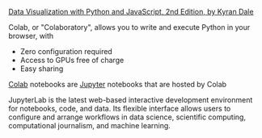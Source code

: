 
[Data Visualization with Python and JavaScript, 2nd Edition, by Kyran Dale](https://www.oreilly.com/library/view/data-visualization-with/9781098111861/)

Colab, or "Colaboratory", allows you to write and execute Python in your browser, with
- Zero configuration required
- Access to GPUs free of charge
- Easy sharing

[Colab](https://colab.research.google.com) notebooks are [Jupyter](https://jupyter.org) notebooks that are hosted by Colab

JupyterLab is the latest web-based interactive development environment for notebooks, code, and data. Its flexible interface allows users to configure and arrange workflows in data science, scientific computing, computational journalism, and machine learning. 
